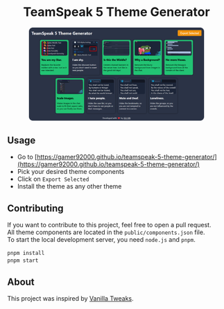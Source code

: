 <div align="center">
  <h1>TeamSpeak 5 Theme Generator</h1>
  <img src="thumbnail.png" width="80%">
</div>

## Usage

* Go to [https://gamer92000.github.io/teamspeak-5-theme-generator/](https://gamer92000.github.io/teamspeak-5-theme-generator/)
* Pick your desired theme components
* Click on `Export Selected`
* Install the theme as any other theme

## Contributing

If you want to contribute to this project, feel free to open a pull request.  
All theme components are located in the `public/components.json` file.  
To start the local development server, you need `node.js` and `pnpm`.
```bash
pnpm install
pnpm start
```

## About

This project was inspired by [Vanilla Tweaks](https://vanillatweaks.net/).
